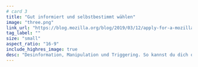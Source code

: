 ```yaml
---
# card 3
title: "Gut informiert und selbstbestimmt wählen"
image: "three.png"
link_url: "https://blog.mozilla.org/blog/2019/03/12/apply-for-a-mozilla-fellowship/?utm_source=www.mozilla.org&utm_medium=referral&utm_campaign=election&utm_content=card"
tag_label: ""
size: "small"
aspect_ratio: "16-9"
include_highres_image: true
desc: "Desinformation, Manipulation und Triggering. So kannst du dich online vor Beeinflussung und Falschinformationen schützen."
---
```

